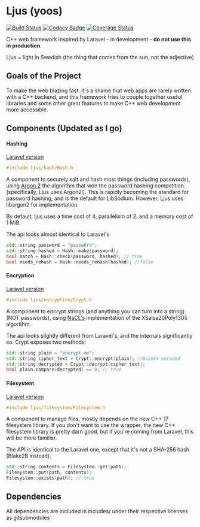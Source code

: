 # Ljus (yoos)
[![Build Status](https://travis-ci.org/ErikPartridge/ljus.svg?branch=master)](https://travis-ci.org/ErikPartridge/ljus)
[![Codacy Badge](https://api.codacy.com/project/badge/Grade/9cadf04aee3f4f608796e96cf3bc3e31)](https://www.codacy.com/app/erikdevelopments/ljus?utm_source=github.com&amp;utm_medium=referral&amp;utm_content=ErikPartridge/ljus&amp;utm_campaign=Badge_Grade)
[![Coverage Status](https://coveralls.io/repos/github/ErikPartridge/ljus/badge.svg?branch=master)](https://coveralls.io/github/ErikPartridge/ljus?branch=master)


C++ web framework inspired by Laravel - in development - **do not use this in production**.

Ljus = light in Swedish (the thing that comes from the sun, not the adjective)

## Goals of the Project

To make the web blazing fast. It's a shame that web apps are rarely written with a C++ backend, and this framework tries to couple together useful libraries and some other great features to make C++ web development more accessible. 

## Components (Updated as I go)

#### Hashing 

[Laravel version](https://laravel.com/docs/5.5/hashing)

```c++
#include ljus/hash/Hash.h
```
A component to securely salt and hash most things (including passwords), using [Argon 2](https://P-H-C/phc-winner-argon2) the algorithm that won the password hashing competition (specifically, Ljus uses Argon2i). This is rapidly becoming the standard for password hashing, and is the default for LibSodium. However, Ljus uses libargon2 for implementation.

By default, ljus uses a time cost of 4, parallelism of 2, and a memory cost of 1 MiB.

The api looks almost identical to Laravel's
```c++
std::string password = "passw0rd";
std::string hashed = Hash::make(password);
bool match = Hash::check(password, hashed); // true
bool needs_rehash = Hash::needs_rehash(hashed); //false
```

#### Encryption 

[Laravel version](https://laravel.com/docs/5.5/encryption)

```c++
#include ljus/encryption/Crypt.h
```
A component to encrypt strings (and anything you can turn into a string) (NOT passwords), using [NaCL's](https://nacl.cr.yp.to/) implementation of the XSalsa20Poly1305 algorithm.

The api looks slightly different from Laravel's, and the internals significantly so. Crypt exposes two methods:

```c++
std::string plain = "encrypt me";
std::string cipher_text = Crypt::encrypt(plain); //Base64 encoded
std::string decrypted = Crypt::decrypt(cipher_text);
bool plain.compare(decrypted) == 0; // true
```

#### Filesystem

[Laravel version](https://laravel.com/docs/5.5/filesystem)
```c++
#include ljus/filesystem/Filesystem.h
```

A component to manage files, mostly depends on the new C++ 17 filesystem library. If you don't want to use the wrapper, the new C++ filesystem library is pretty darn good, but if you're coming from Laravel, this will be more familiar.

The API is identical to the Laravel one, except that it's not a SHA-256 hash (Blake2B instead). 

```c++
std::string contents = Filesystem::get(path);
Filesystem::put(path, contents);
Filesystem::exists(path); // true
```

## Dependencies
All dependencies are included in includes/ under their respective licenses as gitsubmodules
